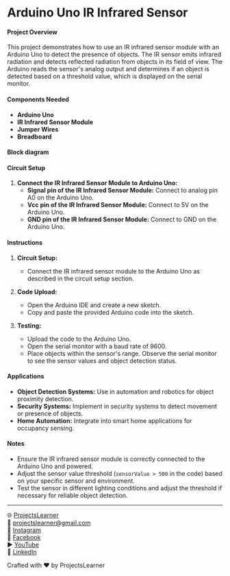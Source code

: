# Arduino Uno IR Infrared Sensor

#### Project Overview

This project demonstrates how to use an IR infrared sensor module with an Arduino Uno to detect the presence of objects. The IR sensor emits infrared radiation and detects reflected radiation from objects in its field of view. The Arduino reads the sensor's analog output and determines if an object is detected based on a threshold value, which is displayed on the serial monitor.

#### Components Needed

- **Arduino Uno**
- **IR Infrared Sensor Module**
- **Jumper Wires**
- **Breadboard**

#### Block diagram


#### Circuit Setup

1. **Connect the IR Infrared Sensor Module to Arduino Uno:**
   - **Signal pin of the IR Infrared Sensor Module:** Connect to analog pin A0 on the Arduino Uno.
   - **Vcc pin of the IR Infrared Sensor Module:** Connect to 5V on the Arduino Uno.
   - **GND pin of the IR Infrared Sensor Module:** Connect to GND on the Arduino Uno.

#### Instructions

1. **Circuit Setup:**
   - Connect the IR infrared sensor module to the Arduino Uno as described in the circuit setup section.

2. **Code Upload:**
   - Open the Arduino IDE and create a new sketch.
   - Copy and paste the provided Arduino code into the sketch.

3. **Testing:**
   - Upload the code to the Arduino Uno.
   - Open the serial monitor with a baud rate of 9600.
   - Place objects within the sensor's range. Observe the serial monitor to see the sensor values and object detection status.

#### Applications

- **Object Detection Systems:** Use in automation and robotics for object proximity detection.
- **Security Systems:** Implement in security systems to detect movement or presence of objects.
- **Home Automation:** Integrate into smart home applications for occupancy sensing.

#### Notes

- Ensure the IR infrared sensor module is correctly connected to the Arduino Uno and powered.
- Adjust the sensor value threshold (`sensorValue > 500` in the code) based on your specific sensor and environment.
- Test the sensor in different lighting conditions and adjust the threshold if necessary for reliable object detection.

---

🌐 [ProjectsLearner](https://projectslearner.com/learn/arduino-uno-ir-infrared-sensor)  
📧 [projectslearner@gmail.com](mailto:projectslearner@gmail.com)  
📸 [Instagram](https://www.instagram.com/projectslearner/)  
📘 [Facebook](https://www.facebook.com/projectslearner)  
▶️ [YouTube](https://www.youtube.com/@ProjectsLearner)  
📘 [LinkedIn](https://www.linkedin.com/in/projectslearner)

Crafted with ❤️ by ProjectsLearner